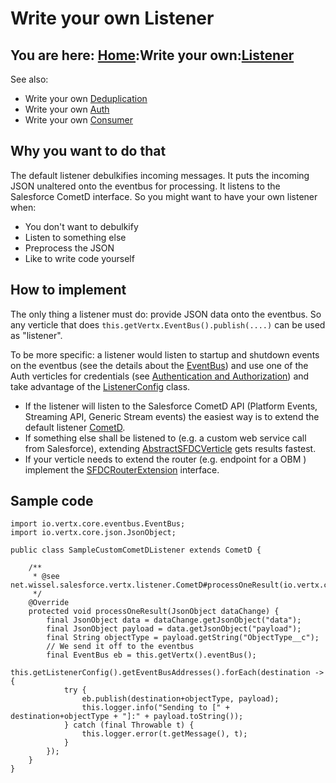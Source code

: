 # Write your own Listener

## You are here: [Home](../index.md):Write your own:[Listener](listener.md)

See also:
- Write your own [Deduplication](dedup.md)
- Write your own [Auth](auth.md)
- Write your own [Consumer](consumer.md) 

## Why you want to do that
The default listener debulkifies incoming messages. It puts the incoming JSON unaltered onto the eventbus for processing. It listens to the Salesforce CometD interface. So you might want to have your own listener when:
- You don't want to debulkify
- Listen to something else
- Preprocess the JSON
- Like to write code yourself

## How to implement
The only thing a listener must do: provide JSON data onto the eventbus. So any verticle that does `this.getVertx.EventBus().publish(....)` can be used as "listener".

To be more specific: a listener would listen to startup and shutdown events on the eventbus (see the details about the [EventBus](../eventbus.md)) and use one of the Auth verticles for credentials (see [Authentication and Authorization](/auth.md)) and take advantage of the [ListenerConfig](https://github.com/Stwissel/vertx-sfdc-platformevents/blob/master/sfdc-core/src/main/java/net/wissel/salesforce/vertx/config/ListenerConfig.java) class.

- If the listener will listen to the Salesforce CometD API (Platform Events, Streaming API, Generic Stream events) the easiest way is to extend the default listener [CometD](https://github.com/Stwissel/vertx-sfdc-platformevents/blob/master/sfdc-core/src/main/java/net/wissel/salesforce/vertx/listener/CometD.java).
- If something else shall be listened to (e.g. a custom web service call from Salesforce), extending [AbstractSFDCVerticle](https://github.com/Stwissel/vertx-sfdc-platformevents/blob/master/sfdc-core/src/main/java/net/wissel/salesforce/vertx/AbstractSFDCVerticle.java) gets results fastest.
- If your verticle needs to extend the router (e.g. endpoint for a OBM ) implement the [SFDCRouterExtension](https://github.com/Stwissel/vertx-sfdc-platformevents/blob/master/sfdc-core/src/main/java/net/wissel/salesforce/vertx/SFDCRouterExtension.java) interface.


## Sample code

```
import io.vertx.core.eventbus.EventBus;
import io.vertx.core.json.JsonObject;

public class SampleCustomCometDListener extends CometD {

    /**
     * @see net.wissel.salesforce.vertx.listener.CometD#processOneResult(io.vertx.core.json.JsonObject)
     */
    @Override
    protected void processOneResult(JsonObject dataChange) {
        final JsonObject data = dataChange.getJsonObject("data");
        final JsonObject payload = data.getJsonObject("payload");
        final String objectType = payload.getString("ObjectType__c");
        // We send it off to the eventbus
        final EventBus eb = this.getVertx().eventBus();
        this.getListenerConfig().getEventBusAddresses().forEach(destination -> {
            try {
                eb.publish(destination+objectType, payload);
                this.logger.info("Sending to [" + destination+objectType + "]:" + payload.toString());
            } catch (final Throwable t) {
                this.logger.error(t.getMessage(), t);
            }
        });
    }
}
```